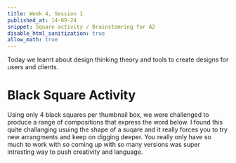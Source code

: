 ```yaml
---
title: Week 4, Session 1
published_at: 14-09-24
snippet: Square activity / Brainstomring for A2
disable_html_sanitization: true
allow_math: true
---
```


Today we learnt about design thinking theory and tools to create designs for users and clients. 

# Black Square Activity 

Using only 4 black squares per thumbnail box, we were challenged to produce a range of compositions that express the word below. I found this quite challanging usuing the shape of a suqare and it really forces you to try new arrangments and keep on digging deeper. You really only have so much to work with so coming up with so many versions was super intresting way to push creativity and language. 

